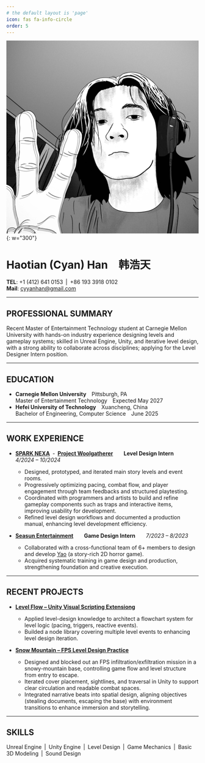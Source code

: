 ```yaml
---
# the default layout is 'page'
icon: fas fa-info-circle
order: 5
---
```


![Selfie](assets/img/About/MangaAvatar_jpg.jpg){: w="300"}
<br>

# **Haotian (Cyan) Han&emsp;韩浩天**
**TEL**: +1 (412) 641 0153&ensp;|&ensp;+86 193 3918 0102<br>
**Mail**: [cyyanhan@gmail.com](mailto:cyyanhan@gmail.com)
<br>

---
## **PROFESSIONAL SUMMARY**
Recent Master of Entertainment Technology student at Carnegie Mellon University with hands-on industry experience
designing levels and gameplay systems; skilled in Unreal Engine, Unity, and iterative level design, with a strong ability to
collaborate across disciplines; applying for the Level Designer Intern position.

---

## **EDUCATION**
- **Carnegie Mellon University**&emsp;Pittsburgh, PA<br>
    Master of Entertainment Technology&emsp;Expected May 2027
- **Hefei University of Technology**&emsp;Xuancheng, China<br>
    Bachelor of Engineering, Computer Science&emsp;June 2025

---

## **WORK EXPERIENCE**
- [**SPARK NEXA**](https://www-global.sparknexa.com/en/)&ensp;-&ensp;[**Project Woolgatherer**](https://dream-global.sparknexa.com/en/)&emsp;&emsp;**Level Design Intern**&emsp;&emsp;*4/2024 – 10/2024*
    - Designed, prototyped, and iterated main story levels and event rooms.
    - Progressively optimizing pacing, combat flow, and player engagement through team feedbacks and structured playtesting.
    - Coordinated with programmers and artists to build and refine gameplay components such as traps and interactive items, improving usability for development.
    - Refined level design workflows and documented a production manual, enhancing level development efficiency.

- [**Seasun Entertainment**](https://sc.xishanju.com/#/)&emsp;&emsp;**Game Design Intern**&emsp;&emsp;*7/2023 – 8/2023*
    - Collaborated with a cross-functional team of 6+ members to design and develop [Yao](https://cyyanhan.com/posts/Yao/) (a story-rich 2D horror game).
    - Acquired systematic training in game design and production, strengthening foundation and creative execution.

---

## **RECENT PROJECTS**
- [**Level Flow – Unity Visual Scripting Extensiong**](https://cyyanhan.com/posts/Level-Flow/)<br>
    - Applied level-design knowledge to architect a flowchart system for level logic (pacing, triggers, reactive events).
    - Builded a node library covering multiple level events to enhancing level design iteration.

- [**Snow Mountain – FPS Level Design Practice**](https://cyyanhan.com/posts/Level-Design-Snow-Mountain/)<br>
    - Designed and blocked out an FPS infiltration/exfiltration mission in a snowy-mountain base, controlling game flow and level structure from entry to escape.
    - Iterated cover placement, sightlines, and traversal in Unity to support clear circulation and readable combat spaces.
    - Integrated narrative beats into spatial design, aligning objectives (stealing documents, escaping the base) with environment transitions to enhance immersion and storytelling.

---

## **SKILLS**
Unreal Engine&ensp;|&ensp;Unity Engine&ensp;|&ensp;Level Design&ensp;|&ensp;Game Mechanics&ensp;|&ensp;Basic 3D Modeling&ensp;|&ensp;Sound Design
